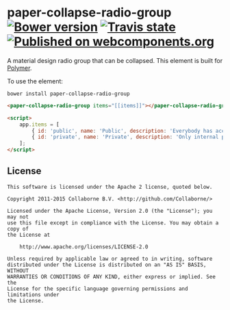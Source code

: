 paper-collapse-radio-group [![Bower version](https://badge.fury.io/bo/paper-collapse-radio-group.svg)](http://badge.fury.io/bo/paper-collapse-radio-group) [![Travis state](https://travis-ci.org/Collaborne/paper-collapse-radio-group.svg?branch=master)](https://travis-ci.org/Collaborne/paper-collapse-radio-group) [![Published on webcomponents.org](https://img.shields.io/badge/webcomponents.org-published-blue.svg)](https://www.webcomponents.org/Collaborne/paper-collapse-radio-group)
=========

A material design radio group that can be collapsed. This element is built for [Polymer](https://www.polymer-project.org).

To use the element:

`bower install paper-collapse-radio-group`

<!--
```
<custom-element-demo>
  <dom-bind id="app">
    <template>
        <link rel="import" href="paper-collapse-radio-group.html">
        <next-code-block></next-code-block>
    </template>
  </dom-bind>
</custom-element-demo>
```
-->
```html
<paper-collapse-radio-group items="[[items]]"></paper-collapse-radio-group>

<script>
    app.items = [
        { id: 'public', name: 'Public', description: 'Everybody has access' },
        { id: 'private', name: 'Private', description: 'Only internal people have access' }
    ];
</script>
```


## License

    This software is licensed under the Apache 2 license, quoted below.

    Copyright 2011-2015 Collaborne B.V. <http://github.com/Collaborne/>

    Licensed under the Apache License, Version 2.0 (the "License"); you may not
    use this file except in compliance with the License. You may obtain a copy of
    the License at

        http://www.apache.org/licenses/LICENSE-2.0

    Unless required by applicable law or agreed to in writing, software
    distributed under the License is distributed on an "AS IS" BASIS, WITHOUT
    WARRANTIES OR CONDITIONS OF ANY KIND, either express or implied. See the
    License for the specific language governing permissions and limitations under
    the License.
